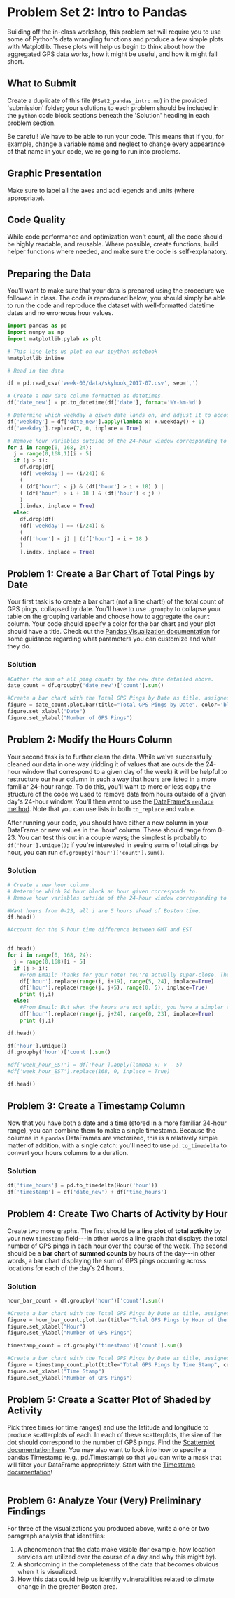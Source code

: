 # Problem Set 2: Intro to Pandas

Building off the in-class workshop, this problem set will require you to use some of Python's data wrangling functions and produce a few simple plots with Matplotlib. These plots will help us begin to think about how the aggregated GPS data works, how it might be useful, and how it might fall short.

## What to Submit

Create a duplicate of this file (`PSet2_pandas_intro.md`) in the provided 'submission' folder; your solutions to each problem should be included in the `python` code block sections beneath the 'Solution' heading in each problem section.

Be careful! We have to be able to run your code. This means that if you, for example, change a variable name and neglect to change every appearance of that name in your code, we're going to run into problems.

## Graphic Presentation

Make sure to label all the axes and add legends and units (where appropriate).

## Code Quality

While code performance and optimization won't count, all the code should be highly readable, and reusable. Where possible, create functions, build helper functions where needed, and make sure the code is self-explanatory.

## Preparing the Data

You'll want to make sure that your data is prepared using the procedure we followed in class. The code is reproduced below; you should simply be able to run the code and reproduce the dataset with well-formatted datetime dates and no erroneous hour values.

```python
import pandas as pd
import numpy as np
import matplotlib.pylab as plt

# This line lets us plot on our ipython notebook
%matplotlib inline

# Read in the data

df = pd.read_csv('week-03/data/skyhook_2017-07.csv', sep=',')

# Create a new date column formatted as datetimes.
df['date_new'] = pd.to_datetime(df['date'], format='%Y-%m-%d')

# Determine which weekday a given date lands on, and adjust it to account for the fact that '0' in our hours field corresponds to Sunday, but .weekday() returns 0 for Monday.
df['weekday'] = df['date_new'].apply(lambda x: x.weekday() + 1)
df['weekday'].replace(7, 0, inplace = True)

# Remove hour variables outside of the 24-hour window corresponding to the day of the week a given date lands on.
for i in range(0, 168, 24):
  j = range(0,168,1)[i - 5]
  if (j > i):
    df.drop(df[
    (df['weekday'] == (i/24)) &
    (
    ( (df['hour'] < j) & (df['hour'] > i + 18) ) |
    ( (df['hour'] > i + 18 ) & (df['hour'] < j) )
    )
    ].index, inplace = True)
  else:
    df.drop(df[
    (df['weekday'] == (i/24)) &
    (
    (df['hour'] < j) | (df['hour'] > i + 18 )
    )
    ].index, inplace = True)
```

## Problem 1: Create a Bar Chart of Total Pings by Date

Your first task is to create a bar chart (not a line chart!) of the total count of GPS pings, collapsed by date. You'll have to use `.groupby` to collapse your table on the grouping variable and choose how to aggregate the `count` column. Your code should specify a color for the bar chart and your plot should have a title. Check out the [Pandas Visualization documentation](https://pandas.pydata.org/pandas-docs/stable/visualization.html) for some guidance regarding what parameters you can customize and what they do.

### Solution

```python
#Gather the sum of all ping counts by the new date detailed above.
date_count = df.groupby('date_new')['count'].sum()

#Create a bar chart with the Total GPS Pings by Date as title, assigned a color, and labeled axes.
figure = date_count.plot.bar(title="Total GPS Pings by Date", color='blue')
figure.set_xlabel("Date")
figure.set_ylabel("Number of GPS Pings")
```

## Problem 2: Modify the Hours Column

Your second task is to further clean the data. While we've successfully cleaned our data in one way (ridding it of values that are outside the 24-hour window that correspond to a given day of the week) it will be helpful to restructure our `hour` column in such a way that hours are listed in a more familiar 24-hour range. To do this, you'll want to more or less copy the structure of the code we used to remove data from hours outside of a given day's 24-hour window. You'll then want to use the [DataFrame's `replace` method](https://pandas.pydata.org/pandas-docs/stable/generated/pandas.DataFrame.replace.html). Note that you can use lists in both `to_replace` and `value`.

After running your code, you should have either a new column in your DataFrame or new values in the 'hour' column. These should range from 0-23. You can test this out in a couple ways; the simplest is probably to `df['hour'].unique()`; if you're interested in seeing sums of total pings by hour, you can run `df.groupby('hour')['count'].sum()`.

### Solution

```python
# Create a new hour column.
# Determine which 24 hour block an hour given corresponds to.
# Remove hour variables outside of the 24-hour window corresponding to the day of the week a given date lands on.

#Want hours from 0-23, all i are 5 hours ahead of Boston time.
df.head()

#Account for the 5 hour time difference between GMT and EST


df.head()
for i in range(0, 168, 24):
  j = range(0,168)[i - 5]
  if (j > i):
    #From Email: Thanks for your note! You're actually super-close. The problem is that you're not quite replacing all possible values in the j > i branch; as it happens, the condition you specify in the else condition is actually the one you should be using to replace the remainder of the range in j > i condition. You'll then need a slightly different replace function in the else branch. Think of it like this: when j > i, that means that you're dealing with a day that's split across the beginning and the end of the range. So in addition to replacing 0 - 18 with 5 - 23, you need to replace 163 - 167 with 0 - 4. This is what the combination of the two replace statements you've written will do.
    df['hour'].replace(range(i, i+19), range(5, 24), inplace=True)
    df['hour'].replace(range(j, j+5), range(0, 5), inplace=True)
    print (j,i)
  else:
    #From Email: But when the hours are not split, you have a simpler task: replace the range that runs from j is (the bottom of the hour range for a given day, which is smaller than i by 5) to j + 24 (or i + 19) with the range that runs from 0 - 23.
    df['hour'].replace(range(j, j+24), range(0, 23), inplace=True)
    print (j,i)

df.head()

df['hour'].unique()
df.groupby('hour')['count'].sum()

#df['week_hour_EST'] = df['hour'].apply(lambda x: x - 5)
#df['week_hour_EST'].replace(168, 0, inplace = True)

df.head()

```

## Problem 3: Create a Timestamp Column

Now that you have both a date and a time (stored in a more familiar 24-hour range), you can combine them to make a single timestamp. Because the columns in a `pandas` DataFrames are vectorized, this is a relatively simple matter of addition, with a single catch: you'll need to use `pd.to_timedelta` to convert your hours columns to a duration.

### Solution

```python
df['time_hours'] = pd.to_timedelta(Hour('hour'))
df['timestamp'] = df('date_new') + df('time_hours')
```

## Problem 4: Create Two Charts of Activity by Hour

Create two more graphs. The first should be a **line plot** of **total activity** by your new `timestamp` field---in other words a line graph that displays the total number of GPS pings in each hour over the course of the week. The second should be a **bar chart** of **summed counts** by hours of the day---in other words, a bar chart displaying the sum of GPS pings occurring across locations for each of the day's 24 hours.

### Solution

```python
hour_bar_count = df.groupby('hour')['count'].sum()

#Create a bar chart with the Total GPS Pings by Date as title, assigned a color, and labeled axes.
figure = hour_bar_count.plot.bar(title="Total GPS Pings by Hour of the Day", color='blue')
figure.set_xlabel("Hour")
figure.set_ylabel("Number of GPS Pings")

timestamp_count = df.groupby('timestamp')['count'].sum()

#Create a bar chart with the Total GPS Pings by Date as title, assigned a color, and labeled axes.
figure = timestamp_count.plot(title="Total GPS Pings by Time Stamp", color='blue')
figure.set_xlabel("Time Stamp")
figure.set_ylabel("Number of GPS Pings")

```

## Problem 5: Create a Scatter Plot of Shaded by Activity

Pick three times (or time ranges) and use the latitude and longitude to produce scatterplots of each. In each of these scatterplots, the size of the dot should correspond to the number of GPS pings. Find the [Scatterplot documentation here](http://pandas.pydata.org/pandas-docs/version/0.19.1/visualization.html#scatter-plot). You may also want to look into how to specify a pandas Timestamp (e.g., pd.Timestamp) so that you can write a mask that will filter your DataFrame appropriately. Start with the [Timestamp documentation](https://pandas.pydata.org/pandas-docs/stable/timeseries.html#timestamps-vs-time-spans)!

```python

```

## Problem 6: Analyze Your (Very) Preliminary Findings

For three of the visualizations you produced above, write a one or two paragraph analysis that identifies:

1. A phenomenon that the data make visible (for example, how location services are utilized over the course of a day and why this might by).
2. A shortcoming in the completeness of the data that becomes obvious when it is visualized.
3. How this data could help us identify vulnerabilities related to climate change in the greater Boston area.
